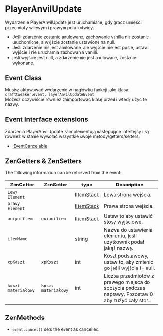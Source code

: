 # PlayerAnvilUpdate

Wydarzenie PlayerAnvilUpdate jest uruchamiane, gdy gracz umieści przedmioty w lewym i prawym polu kotwicy.
 * Jeśli zdarzenie zostanie anulowane, zachowanie vanilla nie zostanie uruchomione, a wyjście zostanie ustawione na null.
 * Jeśli zdarzenie nie jest anulowane, ale wyjście nie jest puste, ustawi wyjście i nie uruchamia zachowania vanilli.
 * jeśli wyjście jest null, a zdarzenie nie jest anulowane, zostanie wykonane.

## Event Class
Musisz aktywować wydarzenie w nagłówku funkcji jako klasa:  
`crafttweaker.event. layerAnvilUpdateEvent`  
Możesz oczywiście również [zaimportować](/AdvancedFunctions/Import/) klasę przed i wtedy użyć tej nazwy.

## Event interface extensions
Zdarzenia PlayerAnvilUpdate zaimplementują następujące interfejsy i są również w stanie wywołać wszystkie swoje metody/getters/setters:

- [IEventCancelable](/Vanilla/Events/Events/IEventCancelable/)


## ZenGetters & ZenSetters
The following information can be retrieved from the event:

| ZenGetter           | ZenSetter           | type                                     | Description                                                                                       |
| ------------------- | ------------------- | ---------------------------------------- | ------------------------------------------------------------------------------------------------- |
| `Lewy Element`      |                     | [IItemStack](/Vanilla/Items/IItemStack/) | Lewa strona wejścia.                                                                              |
| `prawy Element`     |                     | [IItemStack](/Vanilla/Items/IItemStack/) | Prawa strona wejścia.                                                                             |
| `outputItem`        | `outputItem`        | [IItemStack](/Vanilla/Items/IItemStack/) | Ustaw to aby ustawić stosy wyjściowe.                                                             |
| `itemName`          |                     | string                                   | Nazwa do ustawienia elementu, jeśli użytkownik podał jakąś nazwę.                                 |
| `xpKoszt`           | `xpKoszt`           | int                                      | Koszt podstawowy, ustaw to, aby zmienić go jeśli wyjście != null.                                 |
| `koszt materiałowy` | `koszt materiałowy` | int                                      | Liczba przedmiotów z prawego miejsca do spożycia podczas naprawy. Pozostaw 0 aby zużyć cały stos. |

## ZenMethods

- `event.cancel()` sets the event as cancelled.
